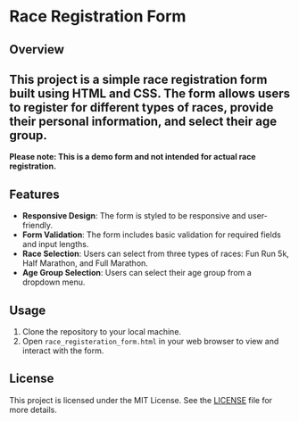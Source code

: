 # Race Registration Form
## Overview

This project is a simple race registration form built using HTML and CSS. The form allows users to register for different types of races, provide their personal information, and select their age group.
---
**Please note: This is a demo form and not intended for actual race registration.**

## Features

- **Responsive Design**: The form is styled to be responsive and user-friendly.
- **Form Validation**: The form includes basic validation for required fields and input lengths.
- **Race Selection**: Users can select from three types of races: Fun Run 5k, Half Marathon, and Full Marathon.
- **Age Group Selection**: Users can select their age group from a dropdown menu.

## Usage

1. Clone the repository to your local machine.
2. Open `race_registeration_form.html` in your web browser to view and interact with the form.

## License

This project is licensed under the MIT License. See the [LICENSE](LICENSE) file for more details.
